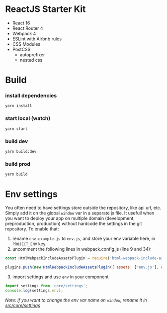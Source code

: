 ReactJS Starter Kit
===================

* React 16
* React Router 4
* Webpack 4
* ESLint with Airbnb rules
* CSS Modules
* PostCSS
  * autoprefixer
  * nested css

# Build

### install dependencies
```yarn install```

### start local (watch)
```yarn start```

### build dev
```yarn build:dev```

### build prod
```yarn build```

# Env settings

You often need to have settings store outside the repository, like api url, etc. Simply add it on the global `window` var in a separate js file.
It usefull when you want to deploy your app on multiple domain (development, preproduction, production) without hardcode the settings in the git repository. 
To enable that:
1.  rename `env.example.js` to `env.js`, and store your env variable here, in `PROJECT_ENV` key.
2.  uncomment the following lines in webpack.config.js (line 9 and 34):
  ```js
  const HtmlWebpackIncludeAssetsPlugin = require('html-webpack-include-assets-plugin');
  ```
  ```js
  plugins.push(new HtmlWebpackIncludeAssetsPlugin({ assets: ['env.js'], append: false }));
  ```
3.  import settings and use `env` in your component
  ```js
  import settings from 'core/settings';
  console.log(settings.env);
  ```


*Note: if you want to change the env var name on `window`, rename it in [src/core/settings](./src/core/settings/index.js)*

